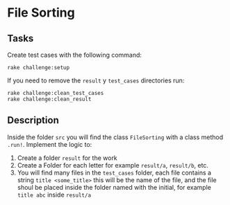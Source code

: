 # File Sorting
## Tasks
Create test cases with the following command:
```
rake challenge:setup
```
If you need to remove the `result` y `test_cases` directories run:
```
rake challenge:clean_test_cases
rake challenge:clean_result
```

## Description
Inside the folder `src` you will find the class `FileSorting` with a class method `.run!`.
Implement the logic to:
1. Create a folder `result` for the work
2. Create a Folder for each letter for example `result/a`, `result/b`, etc.
3. You will find many files in the `test_cases` folder, each file contains a string `title <some_title>` this will be the name of the file, and the file shoul be placed inside the folder named with the initial, for example `title abc` inside `result/a`
